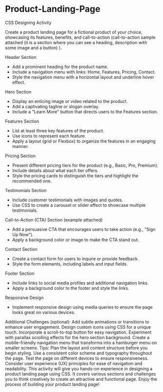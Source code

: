 # Product-Landing-Page
CSS Designing Activity

Create a product landing page for a fictional product of your choice, showcasing its features, benefits, and call-to-action (call-to-action sample attached (it is a section where you can see a heading, description with some image and a button) ).

Header Section
- Add a prominent heading for the product name.
- Include a navigation menu with links: Home, Features, Pricing, Contact.
- Style the navigation menu with a horizontal layout and underline hover effect.

Hero Section
- Display an enticing image or video related to the product.
- Add a captivating tagline or slogan overlay.
- Include a "Learn More" button that directs users to the Features section.

Features Section
- List at least three key features of the product.
- Use icons to represent each feature.
- Apply a layout (grid or Flexbox) to organize the features in an engaging manner.

Pricing Section
- Present different pricing tiers for the product (e.g., Basic, Pro, Premium).
- Include details about what each tier offers.
- Style the pricing cards to distinguish the tiers and highlight the recommended one.

Testimonials Section
- Include customer testimonials with images and quotes.
- Use CSS to create a carousel or slider effect to showcase multiple testimonials.

Call-to-Action (CTA) Section (example attached)
- Add a persuasive CTA that encourages users to take action (e.g., "Sign Up Now").
- Apply a background color or image to make the CTA stand out.

Contact Section
- Create a contact form for users to inquire or provide feedback.
- Style the form elements, including labels and input fields.

Footer Section
- Include links to social media profiles and additional navigation links.
- Apply a background color to the footer and style the links.

Responsive Design
- Implement responsive design using media queries to ensure the page looks great on various devices.


Additional Challenges (optional):
Add subtle animations or transitions to enhance user engagement.
Design custom icons using CSS for a unique touch.
Incorporate a scroll-to-top button for easy navigation.
Experiment with parallax scrolling effects for the hero section background.
Create a mobile-friendly navigation menu that transforms into a hamburger menu on smaller screens.
Tips:
Plan the layout and content structure before you begin styling.
Use a consistent color scheme and typography throughout the page.
Test the page on different devices to ensure responsiveness.
Consider user experience (UX) principles for ease of navigation and readability.
This activity will give you hands-on experience in designing a product landing page using CSS. It covers various sections and challenges you to think creatively to create an attractive and functional page. Enjoy the process of building your product landing page!
